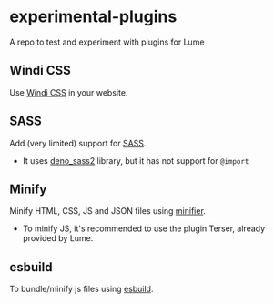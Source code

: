 # experimental-plugins

A repo to test and experiment with plugins for Lume

## Windi CSS

Use [Windi CSS](https://windicss.org/) in your website.

## SASS

Add (very limited) support for [SASS](https://sass-lang.com/).

- It uses [deno_sass2](https://github.com/littledivy/deno_sass2) library, but it
  has not support for `@import`

## Minify

Minify HTML, CSS, JS and JSON files using
[minifier](https://github.com/sno2/minifier).

- To minify JS, it's recommended to use the plugin Terser, already provided by
  Lume.

## esbuild

To bundle/minify js files using [esbuild](https://esbuild.github.io/).
